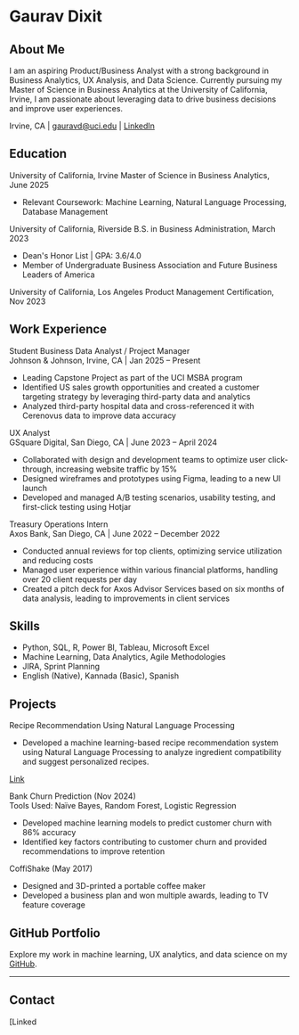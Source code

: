 
# Gaurav Dixit

## About Me
I am an aspiring Product/Business Analyst with a strong background in Business Analytics, UX Analysis, and Data Science. Currently pursuing my Master of Science in Business Analytics at the University of California, Irvine, I am passionate about leveraging data to drive business decisions and improve user experiences.

Irvine, CA | gauravd@uci.edu | [LinkedIn](https://linkedin.com/in/gaurav-dixit-818998180/)  

## Education  
University of California, Irvine Master of Science in Business Analytics, June 2025  
- Relevant Coursework: Machine Learning, Natural Language Processing, Database Management  

University of California, Riverside B.S. in Business Administration, March 2023  
- Dean's Honor List | GPA: 3.6/4.0  
- Member of Undergraduate Business Association and Future Business Leaders of America  

University of California, Los Angeles Product Management Certification, Nov 2023  

## Work Experience  

Student Business Data Analyst / Project Manager  
Johnson & Johnson, Irvine, CA | Jan 2025 – Present  
- Leading Capstone Project as part of the UCI MSBA program  
- Identified US sales growth opportunities and created a customer targeting strategy by leveraging third-party data and analytics  
- Analyzed third-party hospital data and cross-referenced it with Cerenovus data to improve data accuracy  

UX Analyst  
GSquare Digital, San Diego, CA | June 2023 – April 2024  
- Collaborated with design and development teams to optimize user click-through, increasing website traffic by 15%  
- Designed wireframes and prototypes using Figma, leading to a new UI launch  
- Developed and managed A/B testing scenarios, usability testing, and first-click testing using Hotjar  

Treasury Operations Intern  
Axos Bank, San Diego, CA | June 2022 – December 2022  
- Conducted annual reviews for top clients, optimizing service utilization and reducing costs  
- Managed user experience within various financial platforms, handling over 20 client requests per day  
- Created a pitch deck for Axos Advisor Services based on six months of data analysis, leading to improvements in client services  

## Skills  

- Python, SQL, R, Power BI, Tableau, Microsoft Excel  
- Machine Learning, Data Analytics, Agile Methodologies  
- JIRA, Sprint Planning  
- English (Native), Kannada (Basic), Spanish  

## Projects  
Recipe Recommendation Using Natural Language Processing
- Developed a machine learning-based recipe recommendation system using Natural Language Processing to analyze ingredient compatibility and suggest personalized recipes.
  
[Link](https://medium.com/@gauravd_56761/cooking-with-nlp-a-machine-learning-approach-to-recipe-recommendation-12246eb41d9e)

Bank Churn Prediction (Nov 2024)  
Tools Used: Naïve Bayes, Random Forest, Logistic Regression  
- Developed machine learning models to predict customer churn with 86% accuracy  
- Identified key factors contributing to customer churn and provided recommendations to improve retention  

CoffiShake (May 2017)  
- Designed and 3D-printed a portable coffee maker  
- Developed a business plan and won multiple awards, leading to TV feature coverage  

## GitHub Portfolio  
Explore my work in machine learning, UX analytics, and data science on my [GitHub](https://github.com/gauravdixit1622).  

---

## Contact  
[Linked

